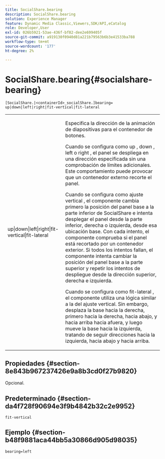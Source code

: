 ```yaml
---
title: SocialShare.bearing
description: SocialShare.bearing
solution: Experience Manager
feature: Dynamic Media Classic,Viewers,SDK/API,eCatalog
role: Developer,User
exl-id: 026b5921-53ae-436f-bf82-dee2e699405f
source-git-commit: a919130f0940d81a221b79563b6b3e41533ba788
workflow-type: tm+mt
source-wordcount: '177'
ht-degree: 2%

---
```


# SocialShare.bearing{#socialshare-bearing}

`[SocialShare.|<containerId>_socialShare.]bearing= up|down|left|right|fit-vertical|fit-lateral`

<table id="table_0002BE81371D4E16A56FBEDD13FDF3C2"> 
 <tbody> 
  <tr> 
   <td colname="col1"> <p> <span class="codeph"> up|down|left|right|fit-vertical|fit-lateral </span> </p> </td> 
   <td colname="col2"> <p> Especifica la dirección de la animación de diapositivas para el contenedor de botones. </p> <p> Cuando se configura como <span class="codeph"> up </span>, <span class="codeph"> down </span>, <span class="codeph"> left </span>o <span class="codeph"> right </span>, el panel se despliega en una dirección especificada sin una comprobación de límites adicionales. Este comportamiento puede provocar que un contenedor externo recorte el panel. </p> <p>Cuando se configura como <span class="codeph"> ajuste vertical </span>, el componente cambia primero la posición del panel base a la parte inferior de SocialShare e intenta desplegar el panel desde la parte inferior, derecha o izquierda, desde esa ubicación base. Con cada intento, el componente comprueba si el panel está recortado por un contenedor exterior. Si todos los intentos fallan, el componente intenta cambiar la posición del panel base a la parte superior y repetir los intentos de despliegue desde la dirección superior, derecha e izquierda. </p> <p>Cuando se configura como <span class="codeph"> fit-lateral </span>, el componente utiliza una lógica similar a la del ajuste vertical. Sin embargo, desplaza la base hacia la derecha, primero hacia la derecha, hacia abajo, y hacia arriba hacia afuera, y luego mueve la base hacia la izquierda, tratando de seguir direcciones hacia la izquierda, hacia abajo y hacia arriba. </p> </td> 
  </tr> 
 </tbody> 
</table>

## Propiedades {#section-8e843b967237426e9a8b3cd0f27b9820}

Opcional.

## Predeterminado {#section-da4f728f90694e3f9b4842b32c2e9952}

`fit-vertical`

## Ejemplo {#section-b48f9881aca44bb5a30866d905d98035}

`bearing=left`
